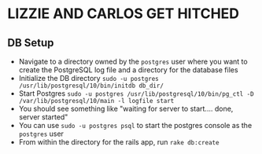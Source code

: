 # LIZZIE AND CARLOS GET HITCHED

## DB Setup
* Navigate to a directory owned by the `postgres` user where you want to create the PostgreSQL log file and a directory for the database files
* Initialize the DB directory `sudo -u postgres /usr/lib/postgresql/10/bin/initdb db_dir/`
* Start Postgres `sudo -u postgres /usr/lib/postgresql/10/bin/pg_ctl -D /var/lib/postgresql/10/main -l logfile start`
* You should see something like "waiting for server to start.... done, server started"
* You can use `sudo -u postgres psql` to start the postgres console as the `postgres` user
* From within the directory for the rails app, run `rake db:create`
